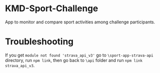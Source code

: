 # KMD-Sport-Challenge
App to monitor and compare sport activities among challenge participants.

# Troubleshooting
If you get `module not found 'strava_api_v3'` go to `\sport-app-strava-api` directory, run `npm link`, then go back to `\api` folder and run `npm link strava_api_v3`.
